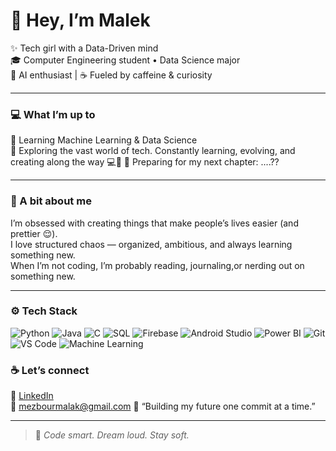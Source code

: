 # 💫 Hey, I’m Malek  

✨ Tech girl with a Data-Driven mind  
🎓 Computer Engineering student • Data Science major  
🧠 AI enthusiast | ☕ Fueled by caffeine & curiosity  

---

### 💻 What I’m up to
🌱 Learning Machine Learning & Data Science  
🚀 Exploring the vast world of tech. Constantly learning, evolving, and creating along the way 💻🌱 
🎯 Preparing for my next chapter: ....??

---

### 🧠 A bit about me
I’m obsessed with creating things that make people’s lives easier (and prettier 😌).  
I love structured chaos — organized, ambitious, and always learning something new.  
When I’m not coding, I’m probably reading, journaling,or nerding out on something new.

---


### ⚙️ Tech Stack
![Python](https://img.shields.io/badge/-Python-3776AB?logo=python&logoColor=white)
![Java](https://img.shields.io/badge/-Java-007396?logo=java&logoColor=white)
![C](https://img.shields.io/badge/-C-A8B9CC?logo=c&logoColor=white)
![SQL](https://img.shields.io/badge/-SQL-336791?logo=postgresql&logoColor=white)
![Firebase](https://img.shields.io/badge/-Firebase-FFCA28?logo=firebase&logoColor=white)
![Android Studio](https://img.shields.io/badge/-Android_Studio-3DDC84?logo=androidstudio&logoColor=white)
![Power BI](https://img.shields.io/badge/-Power_BI-F2C811?logo=powerbi&logoColor=white)
![Git](https://img.shields.io/badge/-Git-F05032?logo=git&logoColor=white)
![VS Code](https://img.shields.io/badge/-VS_Code-007ACC?logo=visualstudiocode&logoColor=white)
![Machine Learning](https://img.shields.io/badge/-Machine_Learning-FF6F00?logo=tensorflow&logoColor=white)



### ☕ Let’s connect
💼 [LinkedIn](linkedin.com/in/malek-mezbour-254180320)  
📧 mezbourmalak@gmail.com
💬 “Building my future one commit at a time.”  

---

> 🌸 *Code smart. Dream loud. Stay soft.*
